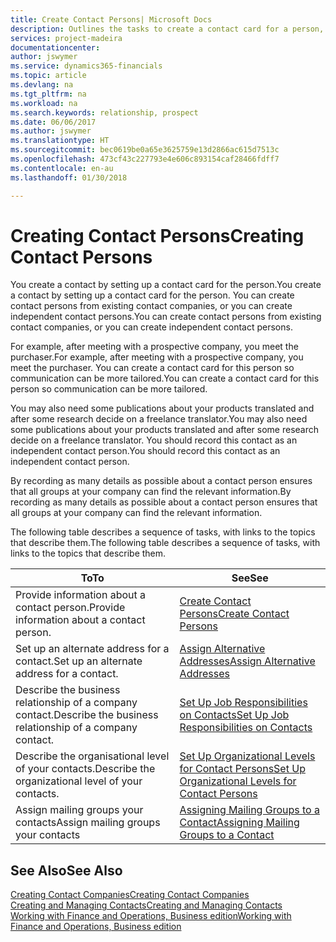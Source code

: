 ```yaml
---
title: Create Contact Persons| Microsoft Docs
description: Outlines the tasks to create a contact card for a person, for example, a prospect or supplier, helping to define the relationship and tailor communication.
services: project-madeira
documentationcenter: 
author: jswymer
ms.service: dynamics365-financials
ms.topic: article
ms.devlang: na
ms.tgt_pltfrm: na
ms.workload: na
ms.search.keywords: relationship, prospect
ms.date: 06/06/2017
ms.author: jswymer
ms.translationtype: HT
ms.sourcegitcommit: bec0619be0a65e3625759e13d2866ac615d7513c
ms.openlocfilehash: 473cf43c227793e4e606c893154caf28466fdff7
ms.contentlocale: en-au
ms.lasthandoff: 01/30/2018

---
```

# <a name="creating-contact-persons"></a><span data-ttu-id="6275f-103">Creating Contact Persons</span><span class="sxs-lookup"><span data-stu-id="6275f-103">Creating Contact Persons</span></span>
<span data-ttu-id="6275f-104">You create a contact by setting up a contact card for the person.</span><span class="sxs-lookup"><span data-stu-id="6275f-104">You create a contact by setting up a contact card for the person.</span></span> <span data-ttu-id="6275f-105">You can create contact persons from existing contact companies, or you can create independent contact persons.</span><span class="sxs-lookup"><span data-stu-id="6275f-105">You can create contact persons from existing contact companies, or you can create independent contact persons.</span></span>

<span data-ttu-id="6275f-106">For example, after meeting with a prospective company, you meet the purchaser.</span><span class="sxs-lookup"><span data-stu-id="6275f-106">For example, after meeting with a prospective company, you meet the purchaser.</span></span> <span data-ttu-id="6275f-107">You can create a contact card for this person so communication can be more tailored.</span><span class="sxs-lookup"><span data-stu-id="6275f-107">You can create a contact card for this person so communication can be more tailored.</span></span>

<span data-ttu-id="6275f-108">You may also need some publications about your products translated and after some research decide on a freelance translator.</span><span class="sxs-lookup"><span data-stu-id="6275f-108">You may also need some publications about your products translated and after some research decide on a freelance translator.</span></span> <span data-ttu-id="6275f-109">You should record this contact as an independent contact person.</span><span class="sxs-lookup"><span data-stu-id="6275f-109">You should record this contact as an independent contact person.</span></span>

<span data-ttu-id="6275f-110">By recording as many details as possible about a contact person ensures that all groups at your company can find the relevant information.</span><span class="sxs-lookup"><span data-stu-id="6275f-110">By recording as many details as possible about a contact person ensures that all groups at your company can find the relevant information.</span></span>

<span data-ttu-id="6275f-111">The following table describes a sequence of tasks, with links to the topics that describe them.</span><span class="sxs-lookup"><span data-stu-id="6275f-111">The following table describes a sequence of tasks, with links to the topics that describe them.</span></span>

| <span data-ttu-id="6275f-112">To</span><span class="sxs-lookup"><span data-stu-id="6275f-112">To</span></span> | <span data-ttu-id="6275f-113">See</span><span class="sxs-lookup"><span data-stu-id="6275f-113">See</span></span> |
| --- | --- |
| <span data-ttu-id="6275f-114">Provide information about a contact person.</span><span class="sxs-lookup"><span data-stu-id="6275f-114">Provide information about a contact person.</span></span> |[<span data-ttu-id="6275f-115">Create Contact Persons</span><span class="sxs-lookup"><span data-stu-id="6275f-115">Create Contact Persons</span></span>](marketing-how-create-contact-persons.md) |
| <span data-ttu-id="6275f-116">Set up an alternate address for a contact.</span><span class="sxs-lookup"><span data-stu-id="6275f-116">Set up an alternate address for a contact.</span></span> |[<span data-ttu-id="6275f-117">Assign Alternative Addresses</span><span class="sxs-lookup"><span data-stu-id="6275f-117">Assign Alternative Addresses</span></span>](marketing-how-assign-alternate-address.md) |
| <span data-ttu-id="6275f-118">Describe the business relationship of a company contact.</span><span class="sxs-lookup"><span data-stu-id="6275f-118">Describe the business relationship of a company contact.</span></span> |[<span data-ttu-id="6275f-119">Set Up Job Responsibilities on Contacts</span><span class="sxs-lookup"><span data-stu-id="6275f-119">Set Up Job Responsibilities on Contacts</span></span>](marketing-job-responsibilities.md) |
| <span data-ttu-id="6275f-120">Describe the organisational level of your contacts.</span><span class="sxs-lookup"><span data-stu-id="6275f-120">Describe the organizational level of your contacts.</span></span> |[<span data-ttu-id="6275f-121">Set Up Organizational Levels for Contact Persons</span><span class="sxs-lookup"><span data-stu-id="6275f-121">Set Up Organizational Levels for Contact Persons</span></span>](marketing-organizational-levels.md) |
| <span data-ttu-id="6275f-122">Assign mailing groups your contacts</span><span class="sxs-lookup"><span data-stu-id="6275f-122">Assign mailing groups your contacts</span></span> |[<span data-ttu-id="6275f-123">Assigning Mailing Groups to a Contact</span><span class="sxs-lookup"><span data-stu-id="6275f-123">Assigning Mailing Groups to a Contact</span></span>](marketing-mailing-groups.md) |

## <a name="see-also"></a><span data-ttu-id="6275f-124">See Also</span><span class="sxs-lookup"><span data-stu-id="6275f-124">See Also</span></span>
[<span data-ttu-id="6275f-125">Creating Contact Companies</span><span class="sxs-lookup"><span data-stu-id="6275f-125">Creating Contact Companies</span></span>](marketing-create-contact-companies.md)  
[<span data-ttu-id="6275f-126">Creating and Managing Contacts</span><span class="sxs-lookup"><span data-stu-id="6275f-126">Creating and Managing Contacts</span></span>]()  
[<span data-ttu-id="6275f-127">Working with Finance and Operations, Business edition</span><span class="sxs-lookup"><span data-stu-id="6275f-127">Working with Finance and Operations, Business edition</span></span>](ui-work-product.md)

